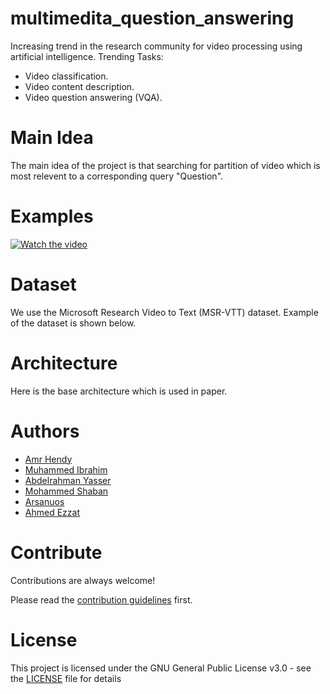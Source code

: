 # multimedita_question_answering

Increasing trend in the research community for video processing using artificial intelligence.
Trending Tasks:
- Video classification.
- Video content description.
- Video question answering (VQA).

# Main Idea

The main idea of the project is that searching for partition of video which is most relevent to a corresponding query "Question".


# Examples

[![Watch the video]()]()

# Dataset

We use the Microsoft Research Video to Text (MSR-VTT) dataset.
Example of the dataset is shown below.

# Architecture

Here is the base architecture which is used in []() paper.
![]()


# Authors

* [Amr Hendy](https://github.com/AmrHendy)
* [Muhammed Ibrahim](https://github.com/MuhammedKhamis)
* [Abdelrahman Yasser](https://github.com/Abdelrhman-Yasser)
* [Mohammed Shaban](https://github.com/mohamed-shaapan)
* [Arsanuos](https://github.com/Arsanuos)
* [Ahmed Ezzat](https://github.com/AhmedMaghawry) 

# Contribute

Contributions are always welcome!

Please read the [contribution guidelines](contributing.md) first.


# License

This project is licensed under the GNU General Public License v3.0 - see the [LICENSE](LICENSE) file for details


